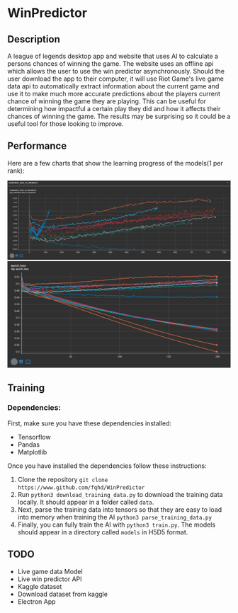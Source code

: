 # WinPredictor

## Description
A league of legends desktop app and website that uses AI to calculate a persons chances of winning the game. The website uses an offline api which allows the user to use the win predictor asynchronously. Should the user download the app to their computer, it will use Riot Game's live game data api to automatically extract information about the current game and use it to make much more accurate predictions about the players current chance of winning the game they are playing. This can be useful for determining how impactful a certain play they did and how it affects their chances of winning the game. The results may be surprising so it could be a useful tool for those looking to improve.

## Performance
Here are a few charts that show the learning progress of the models(1 per rank):

![](./images/chart1.PNG)
![](./images/chart2.PNG)

## Training

### Dependencies:

First, make sure you have these dependencies installed:

- Tensorflow
- Pandas
- Matplotlib

Once you have installed the dependencies follow these instructions:

1. Clone the repository `git clone https://www.github.com/fqhd/WinPredictor`
1. Run `python3 download_training_data.py` to download the training data locally. It should appear in a folder called `data`.
1. Next, parse the training data into tensors so that they are easy to load into memory when training the AI `python3 parse_training_data.py`
1. Finally, you can fully train the AI with `python3 train.py`. The models should appear in a directory called `models` in H5D5 format.

## TODO
- Live game data Model
- Live win predictor API
- Kaggle dataset
- Download dataset from kaggle
- Electron App
